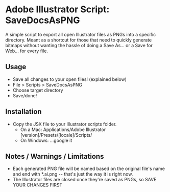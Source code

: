 Adobe Illustrator Script: SaveDocsAsPNG
=========================

A simple script to export all open Illustrator files as PNGs into a specific
directory. Meant as a shortcut for those that need to quickly generate bitmaps
without wanting the hassle of doing a Save As... or a Save for Web... for every
file.

Usage
---

* Save all changes to your open files! (explained below)
* File > Scripts > SaveDocsAsPNG
* Choose target directory
* Save/done!

Installation
---
* Copy the JSX file to your Illustrator scripts folder.
  * On a Mac: Applications/Adobe Illustrator [version]/Presets/[locale]/Scripts/
  * On Windows: ...google it


Notes / Warnings / Limitations
---
* Each generated PNG file will be named based on the original file's name and end with *.ai.png -- that's just the way it is right now.
* The Illustrator files are closed once they're saved as PNGs, so SAVE YOUR CHANGES FIRST
